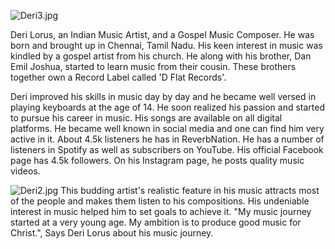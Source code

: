 ![Deri3.jpg](Deri3.jpg "Deri3.jpg")

Deri Lorus, an Indian Music Artist, and a Gospel Music Composer. He was
born and brought up in Chennai, Tamil Nadu. His keen interest in music
was kindled by a gospel artist from his church. He along with his
brother, Dan Emil Joshua, started to learn music from their cousin.
These brothers together own a Record Label called 'D Flat Records'.

Deri improved his skills in music day by day and he became well versed
in playing keyboards at the age of 14. He soon realized his passion and
started to pursue his career in music. His songs are available on all
digital platforms. He became well known in social media and one can find
him very active in it. About 4.5k listeners he has in ReverbNation. He
has a number of listeners in Spotify as well as subscribers on YouTube.
His official Facebook page has 4.5k followers. On his Instagram page, he
posts quality music videos.

![Deri2.jpg](Deri2.jpg "Deri2.jpg") This budding artist's realistic
feature in his music attracts most of the people and makes them listen
to his compositions. His undeniable interest in music helped him to set
goals to achieve it. "My music journey started at a very young age. My
ambition is to produce good music for Christ.", Says Deri Lorus about
his music journey.